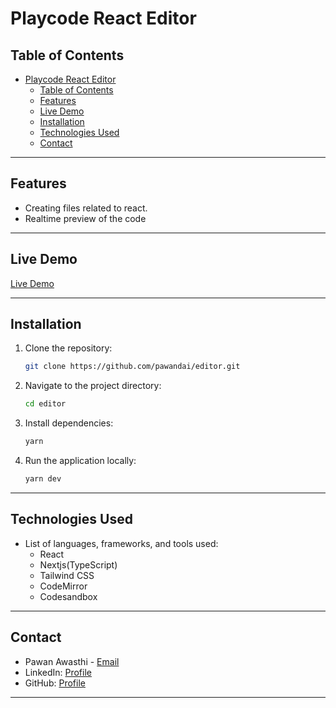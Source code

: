 # Playcode React Editor

## Table of Contents

- [Playcode React Editor](#playcode-react-editor)
  - [Table of Contents](#table-of-contents)
  - [Features](#features)
  - [Live Demo](#live-demo)
  - [Installation](#installation)
  - [Technologies Used](#technologies-used)
  - [Contact](#contact)

---

## Features

- Creating files related to react.
- Realtime preview of the code

---

## Live Demo

[Live Demo](https://react-playground-gold-three.vercel.app/)

---

## Installation

1. Clone the repository:

   ```bash
   git clone https://github.com/pawandai/editor.git
   ```

2. Navigate to the project directory:

   ```bash
   cd editor
   ```

3. Install dependencies:

   ```bash
   yarn
   ```
4. Run the application locally:

   ```bash
   yarn dev
   ```

---

## Technologies Used

- List of languages, frameworks, and tools used:
  - React
  - Nextjs(TypeScript)
  - Tailwind CSS
  - CodeMirror
  - Codesandbox

---

## Contact

- Pawan Awasthi - [Email](mailto:contactpawandai@gmail.com)
- LinkedIn: [Profile](https://www.linkedin.com/in/pawan-awasthi-5a1a6b244/)
- GitHub: [Profile](https://github.com/pawandai)

---
